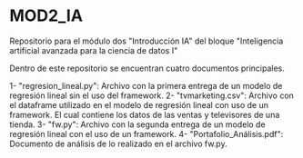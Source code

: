 # MOD2_IA
Repositorio para el módulo dos "Introducción IA" del bloque  "Inteligencia artificial avanzada para la ciencia de datos I"

Dentro de este repositorio se encuentran cuatro documentos principales.

1- "regresion_lineal.py": Archivo con la primera entrega de un modelo de regresión lineal sin el uso del framework.
2- "tvmarketing.csv": Archivo con el dataframe utilizado en el modelo de regresión lineal con uso de un framework. El cual contiene los datos de las ventas y televisores de una tienda.
3- "fw.py": Archivo con la segunda entrega de un modelo de regresión lineal con el uso de un framework.
4- "Portafolio_Análisis.pdf": Documento de análisis de lo realizado en el archivo fw.py.
